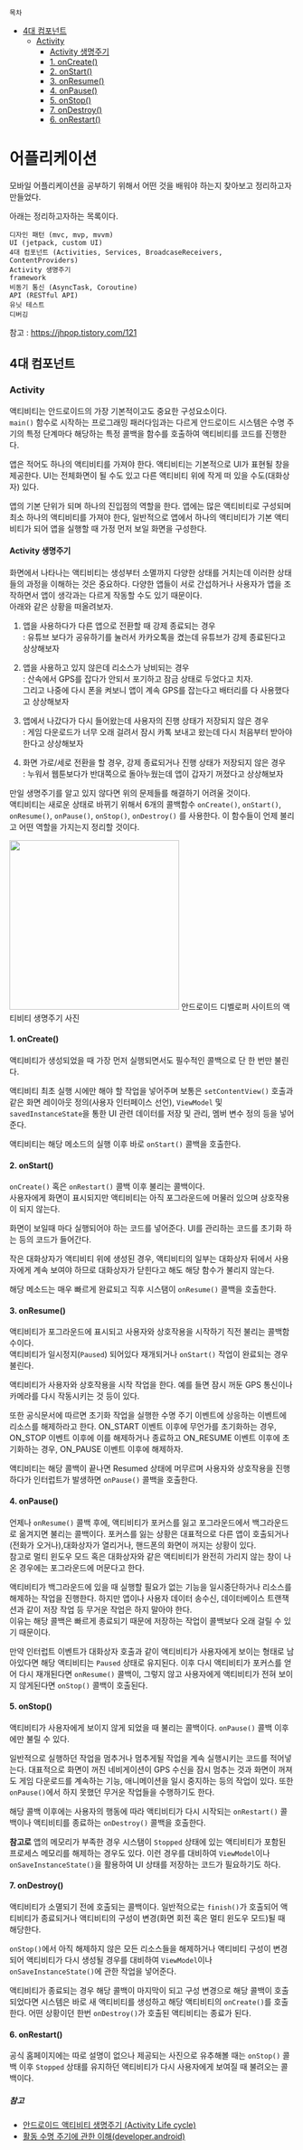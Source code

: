 `목차`

* [4대 컴포넌트](#4대-컴포넌트)
  + [Activity](#activity)
    - [Activity 생명주기](#activity-생명주기)
    - [1. onCreate()](#1-oncreate--)
    - [2. onStart()](#2-onstart--)
    - [3. onResume()](#3-onresume--)
    - [4. onPause()](#4-onpause--)
    - [5. onStop()](#5-onstop--)
    - [7. onDestroy()](#7-ondestroy--)
    - [6. onRestart()](#6-onrestart--)

# 어플리케이션

모바일 어플리케이션을 공부하기 위해서 어떤 것을 배워야 하는지 찾아보고 정리하고자 만들었다.

아래는 정리하고자하는 목록이다.

```
디자인 패턴 (mvc, mvp, mvvm)
UI (jetpack, custom UI)
4대 컴포넌트 (Activities, Services, BroadcaseReceivers, ContentProviders)
Activity 생명주기
framework
비동기 통신 (AsyncTask, Coroutine)
API (RESTful API)
유닛 테스트
디버깅
```

참고 : https://jhpop.tistory.com/121

## 4대 컴포넌트

### Activity

액티비티는 안드로이드의 가장 기본적이고도 중요한 구성요소이다.   
`main()` 함수로 시작하는 프로그래밍 패러다임과는 다르게 안드로이드 시스템은 수명 주기의 특정 단계마다 해당하는 특정 콜백을 함수를 호출하여 액티비티를 코드를 진행한다.

앱은 적어도 하나의 액티비티를 가져야 한다.
액티비티는 기본적으로 UI가 표현될 창을 제공한다. UI는 전체화면이 될 수도 있고 다른 액티비티 위에 작게 떠 있을 수도(대화상자) 있다.

앱의 기본 단위가 되며 하나의 진입점의 역할을 한다.
앱에는 많은 액티비티로 구성되며 최소 하나의 액티비티를 가져야 한다, 일반적으로 앱에서 하나의 액티비티가 기본 액티비티가 되어 앱을 실행할 때 가정 먼저 보일 화면을 구성한다.

#### Activity 생명주기

화면에서 나타나는 액티비티는 생성부터 소멸까지 다양한 상태를 거치는데 이러한 상태들의 과정을 이해하는 것은 중요하다. 다양한 앱들이 서로 간섭하거나 사용자가 앱을 조작하면서 앱이 생각과는 다르게 작동할 수도 있기 때문이다.   
아래와 같은 상황을 떠올려보자.

1. 앱을 사용하다가 다른 앱으로 전환할 때 강제 종료되는 경우   
: 유튜브 보다가 공유하기를 눌러서 카카오톡을 켰는데 유튜브가 강제 종료된다고 상상해보자

2. 앱을 사용하고 있지 않은데 리소스가 낭비되는 경우   
: 산속에서 GPS를 잡다가 안되서 포기하고 잠금 상태로 두었다고 치자.   
그리고 나중에 다시 폰을 켜보니 앱이 계속 GPS를 잡는다고 배터리를 다 사용했다고 상상해보자

3. 앱에서 나갔다가 다시 들어왔는데 사용자의 진행 상태가 저장되지 않은 경우   
: 게임 다운로드가 너무 오래 걸려서 잠시 카톡 보내고 왔는데 다시 처음부터 받아야 한다고 상상해보자

4. 화면 가로/세로 전환을 할 경우, 강제 종료되거나 진행 상태가 저장되지 않은 경우   
: 누워서 웹툰보다가 반대쪽으로 돌아누웠는데 앱이 갑자기 꺼졌다고 상상해보자

만일 생명주기를 알고 있지 않다면 위의 문제들를 해결하기 어려울 것이다.   
액티비티는 새로운 상태로 바뀌기 위해서 6개의 콜백함수 `onCreate()`, `onStart()`, `onResume()`, `onPause()`, `onStop()`, `onDestroy()` 를 사용한다. 이 함수들이 언제 불리고 어떤 역할을 가지는지 정리할 것이다.   

<img src="https://developer.android.com/guide/components/images/activity_lifecycle.png?hl=ko" width="300">   
안드로이드 디벨로퍼 사이트의 액티비티 생명주기 사진

#### 1. onCreate()

액티비티가 생성되었을 때 가장 먼저 실행되면서도 필수적인 콜백으로 단 한 번만 불린다.   

액티비티 최초 실행 시에만 해야 할 작업을 넣어주며 보통은 `setContentView()` 호출과 같은 화면 레이아웃 정의(사용자 인터페이스 선언), `ViewModel` 및 `savedInstanceState`을 통한 UI 관련 데이터를 저장 및 관리, 멤버 변수 정의 등을 넣어준다.

액티비티는 해당 메소드의 실행 이후 바로 `onStart()` 콜백을 호출한다.

#### 2. onStart()

`onCreate()` 혹은 `onRestart()` 콜백 이후 불리는 콜백이다.   
사용자에게 화면이 표시되지만 액티비티는 아직 포그라운드에 머물러 있으며 상호작용이 되지 않는다.   

화면이 보일때 마다 실행되어야 하는 코드를 넣어준다. UI를 관리하는 코드를 초기화 하는 등의 코드가 들어간다.   

작은 대화상자가 액티비티 위에 생성된 경우, 액티비티의 일부는 대화상자 뒤에서 사용자에게 계속 보여야 하므로 대화상자가 닫힌다고 해도 해당 함수가 불리지 않는다.   

해당 메소드는 매우 빠르게 완료되고 직후 시스탬이 `onResume()` 콜백을 호출한다.

#### 3. onResume()

액티비티가 포그라운드에 표시되고 사용자와 상호작용을 시작하기 직전 불리는 콜백함수이다.   
액티비티가 일시정지(`Paused`) 되어있다 재개되거나 `onStart()` 작업이 완료되는 경우 불린다.   

액티비티가 사용자와 상호작용을 시작 작업을 한다. 예를 들면 잠시 꺼둔 GPS 통신이나 카메라를 다시 작동시키는 것 등이 있다.

또한 공식문서에 따르면 초기화 작업을 실행한 수명 주기 이벤트에 상응하는 이벤트에 리소스를 해제하라고 한다. ON_START 이벤트 이후에 무언가를 초기화하는 경우, ON_STOP 이벤트 이후에 이를 해제하거나 종료하고 ON_RESUME 이벤트 이후에 초기화하는 경우, ON_PAUSE 이벤트 이후에 해제하자.

액티비티는 해당 콜백이 끝나면 Resumed 상태에 머무르며 사용자와 상호작용을 진행하다가 인터럽트가 발생하면 `onPause()` 콜백을 호출한다.

#### 4. onPause()

언제나 `onResume()` 콜백 후에, 액티비티가 포커스를 잃고 포그라운드에서 백그라운드로 옮겨지면 불리는 콜백이다. 포커스를 잃는 상황은 대표적으로 다른 앱이 호출되거나(전화가 오거나),대화상자가 열리거나, 핸드폰의 화면이 꺼지는 상황이 있다.   
참고로 멀티 윈도우 모드 혹은 대화상자와 같은 액티비티가 완전히 가리지 않는 창이 나온 경우에는 포그라운드에 머문다고 한다.   

액티비티가 백그라운드에 있을 때 실행할 필요가 없는 기능을 일시중단하거나 리소스를 해제하는 작업을 진행한다. 하지만 앱이나 사용자 데이터 송수신, 데이터베이스 트랜잭션과 같이 저장 작업 등 무거운 작업은 하지 말아야 한다.   
이유는 해당 콜백은 빠르게 종료되기 때문에 저장하는 작업이 콜백보다 오래 걸릴 수 있기 때문이다.

만약 인터럽트 이벤트가 대화상자 호출과 같이 액티비티가 사용자에게 보이는 형태로 남아있다면 해당 액티비티는 `Paused` 상태로 유지된다. 이후 다시 액티비티가 포커스를 얻어 다시 재개된다면 `onResume()` 콜백이, 그렇지 않고 사용자에게 액티비티가 전혀 보이지 않게된다면 `onStop()` 콜백이 호출된다.

#### 5. onStop()

액티비티가 사용자에게 보이지 않게 되었을 때 불리는 콜백이다. `onPause()` 콜백 이후에만 불릴 수 있다.

일반적으로 실행하던 작업을 멈추거나 멈추게될 작업을 계속 실행시키는 코드를 적어넣는다. 대표적으로 화면이 꺼진 네비게이션이 GPS 수신을 잠시 멈추는 것과 화면이 꺼져도 게임 다운로드를 계속하는 기능, 애니메이션을 일시 중지하는 등의 작업이 있다. 또한 `onPause()`에서 하지 못했던 무거운 작업들을 수행하기도 한다.

해당 콜백 이후에는 사용자의 행동에 따라 액티비티가 다시 시작되는 `onRestart()` 콜백이나 액티비티를 종료하는 `onDestroy()` 콜백을 호출한다.   

**참고로** 앱의 메모리가 부족한 경우 시스탬이 `Stopped` 상태에 있는 액티비티가 포함된 프로세스 메모리를 해제하는 경우도 있다. 이런 경우를 대비하여 `ViewModel`이나 `onSaveInstanceState()`을 활용하여 UI 상태를 저장하는 코드가 필요하기도 하다.

#### 7. onDestroy()

액티비티가 소멸되기 전에 호출되는 콜백이다. 일반적으로는 `finish()`가 호출되어 액티비티가 종료되거나 액티비티의 구성이 변경(화면 회전 혹은 멀티 윈도우 모드)될 때 해당한다.

`onStop()`에서 아직 해제하지 않은 모든 리소스들을 해제하거나 액티비티 구성이 변경되어 액티비티가 다시 생성될 경우를 대비하여 `ViewModel`이나 `onSaveInstanceState()`에 관한 작업을 넣어준다.

액티비티가 종료되는 경우 해당 콜백이 마지막이 되고 구성 변경으로 해당 콜백이 호출되었다면 시스템은 바로 새 액티비티를 생성하고 해당 액티비티의 `onCreate()`를 호출한다. 어떤 상황이던 한번 `onDestroy()`가 호출된 액티비티는 종료가 된다.

#### 6. onRestart()

공식 홈페이지에는 따로 설명이 없으나 제공되는 사진으로 유추해볼 때는 `onStop()` 콜백 이후 `Stopped` 상태를 유지하던 액티비티가 다시 사용자에게 보여질 때 불려오는 콜백이다.

##### 참고

+ [안드로이드 액티비티 생명주기 (Activity Life cycle)](https://todaycode.tistory.com/25)
+ [활동 수명 주기에 관한 이해(developer.android)](https://developer.android.com/guide/components/activities/activity-lifecycle?hl=ko)
